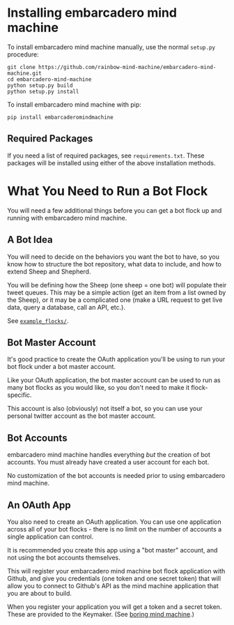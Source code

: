 # Installing embarcadero mind machine

To install embarcadero mind machine manually, use the 
normal `setup.py` procedure:

```
git clone https://github.com/rainbow-mind-machine/embarcadero-mind-machine.git
cd embarcadero-mind-machine
python setup.py build 
python setup.py install
```

To install embarcadero mind machine with pip:

```
pip install embarcaderomindmachine
```

## Required Packages

If you need a list of required packages, see `requirements.txt`.
These packages will be installed using either of the above 
installation methods.

# What You Need to Run a Bot Flock

You will need a few additional things before you can get a bot flock
up and running with embarcadero mind machine.

## A Bot Idea

You will need to decide on the behaviors
you want the bot to have, so you know how to 
structure the bot repository, what data to include,
and how to extend Sheep and Shepherd.

You will be defining how the Sheep 
(one sheep = one bot)
will populate their tweet queues.
This may be a simple action (get an item 
from a list owned by the Sheep), 
or it may be a complicated one
(make a URL request to get live data,
query a database, call an API, etc.).

See [`example_flocks/`](/example_flocks).

## Bot Master Account

It's good practice to create the OAuth application 
you'll be using to run your bot flock under a bot master account.

Like your OAuth application, the bot master account 
can be used to run as many bot flocks as you would like,
so you don't need to make it flock-specific.

This account is also (obviously) not itself a bot,
so you can use your personal twitter account 
as the bot master account.

## Bot Accounts

embarcadero mind machine handles everything _but_ the creation of bot accounts. 
You must already have created a user account for each bot.

No customization of the bot accounts is needed 
prior to using embarcadero mind machine.


## An OAuth App

You also need to create an OAuth application.
You can use one application across all of your 
bot flocks - there is no limit on the number of 
accounts a single application can control.

It is recommended you create this app using a 
"bot master" account, and not using the bot 
accounts themselves.

This will register your embarcadero mind machine bot flock 
application with Github, and give you credentials 
(one token and one secret token)
that will allow you to connect to Github's API
as the mind machine application that you are 
about to build.

When you register your application you will get a token
and a secret token. These are provided to the Keymaker.
(See [boring mind machine](https://pages.charlesreid1.com/boring-mind-machine/).)

